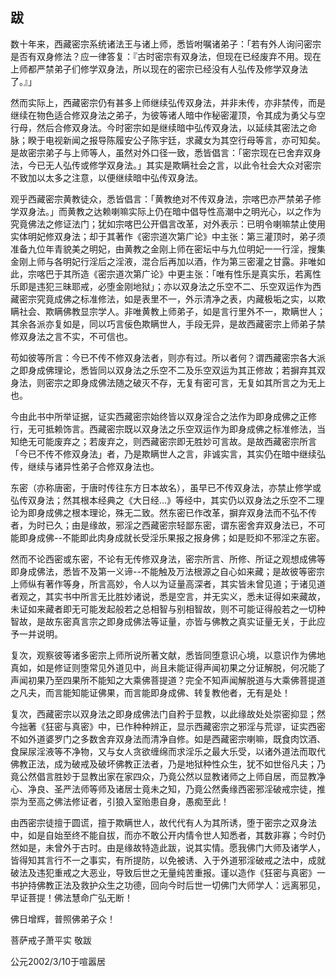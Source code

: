 ## 跋

数十年来，西藏密宗系统诸法王与诸上师，悉皆咐嘱诸弟子：「若有外人询问密宗是否有双身修法？应一律答复：『古时密宗有双身法，但现在已经废弃不用。现在上师都严禁弟子们修学双身法，所以现在的密宗已经没有人弘传及修学双身法了。』」

然而实际上，西藏密宗仍有甚多上师继续弘传双身法，并非未传，亦非禁传，而是继续在物色适合修双身法之弟子，为彼等诸人暗中作秘密灌顶，令其成为勇父与空行母，然后合修双身法。今时密宗如是继续暗中弘传双身法，以延续其密法之命脉；睽于电视新闻之报导陈履安公子陈宇廷，求藏女为其空行母等言，亦可知矣。是故密宗弟子与上师等人，虽然对外口径一致，悉皆倡言：「密宗现在已舍弃双身法，今已无人弘传或修学双身法。」其实是欺瞒社会之言，以此令社会大众对密宗不致加以太多之注意，以便继续暗中弘传双身法。

观乎西藏密宗黄教徒众，悉皆倡言：「黄教绝对不传双身法，宗喀巴亦严禁弟子修学双身法。」而黄教之达赖喇嘛实际上仍在暗中倡导性高潮中之明光心，以之作为究竟佛法之修证法门；犹如宗喀巴公开倡言改革，对外表示：已明令喇嘛禁止使用实体明妃修双身法；却于其著作《密宗道次第广论》中主张：第三灌顶时，弟子须准备九位年青貌美之明妃，由黄教之金刚上师在密坛中与九位明妃一一行淫，搜集金刚上师与各明妃行淫后之淫液，混合后再加以酒，作为第三密灌之甘露。非唯如此，宗喀巴于其所造《密宗道次第广论》中更主张：「唯有性乐是真实乐，若离性乐即是违犯三昧耶戒，必堕金刚地狱」；亦以双身法之乐空不二、乐空双运作为西藏密宗究竟成佛之标准修法，如是表里不一，外示清净之表，内藏极垢之实，以欺瞒社会、欺瞒佛教显宗学人。非唯黄教上师弟子，如是言行里外不一，欺瞒世人；其余各派亦复如是，同以巧言佞色欺瞒世人，手段无异，是故西藏密宗上师弟子禁修双身法之言不实，不可信也。

苟如彼等所言：今已不传不修双身法者，则亦有过。所以者何？谓西藏密宗各大派之即身成佛理论，悉皆同以双身法之乐空不二及乐空双运为其正修故；若摒弃其双身法，则密宗之即身成佛法随之破灭不存，无复有密可言，无复如其所言之为无上也。

今由此书中所举证据，证实西藏密宗始终皆以双身淫合之法作为即身成佛之正修行，无可抵赖饰言。西藏密宗既以双身法之乐空双运作为即身成佛之标准修法，当知绝无可能废弃之；若废弃之，则西藏密宗即无胜妙可言故。是故西藏密宗所言「今已不传不修双身法」者，乃是欺瞒世人之言，非诚实言，其实仍在暗中继续弘传，继续与诸异性弟子合修双身法也。

东密（亦称唐密，于唐时传往东方日本故名），虽早已不传双身法，亦禁止修学或弘传双身法；然其根本经典之《大日经…》等经中，其实仍以双身法之乐空不二理论为即身成佛之根本理论，殊无二致。然东密已作改革，摒弃双身法而不弘不传者，为时已久；由是缘故，邪淫之西藏密宗轻鄙东密，谓东密舍弃双身法已，不可能即身成佛--不能即此肉身成就长受淫乐果报之报身佛；如是贬抑不邪淫之东密。

然而不论西密或东密，不论有无传修双身法，密宗所言、所修、所证之观想成佛等即身成佛法，悉皆不及第一义谛--不能触及万法根源之自心如来藏；是故彼等密宗上师纵有著作等身，所言高妙，令人以为证量高深者，其实皆未曾见道；于诸见道者观之，其实书中所言无比胜妙诸说，悉是空言，并无实义，悉未证得如来藏故，未证如来藏者即无可能发起般若之总相智与别相智故，则不可能证得般若之一切种智故，是故东密真言宗之即身成佛法等证量，亦皆与佛教之真实证量无关，于此应予一并说明。

复次，观察彼等诸多密宗上师所说所著文献，悉皆同堕意识心境，以意识作为佛地真如，如是修证则堕常见外道见中，尚且未能证得声闻初果之分证解脱，何况能了声闻初果乃至四果所不能知之大乘佛菩提道？完全不知声闻解脱道与大乘佛菩提道之凡夫，而言能知能证佛果，而言能即身成佛、转复教他者，无有是处！

复次，西藏密宗以双身法之即身成佛法门自矜于显教，以此缘故处处崇密抑显；然今拙著《狂密与真密》中，已作种种辨正，显示西藏密宗之邪淫与荒谬，证实西密不如外道婆罗门之多数舍弃双身法而清净自修。如是西藏密宗喇嘛，既食肉饮酒、食屎尿淫液等不净物，又与女人贪欲缠绵而求淫乐之最大乐受，以诸外道法而取代佛教正法，成为破戒及破坏佛教正法者，乃是地狱种性众生，犹不如世俗凡夫；乃竟公然倡言胜妙于显教出家在家四众，乃竟公然以显教诸师之上师自居，而显教净心、净良、圣严法师等师及诸居士竟未之知，乃竟公然夤缘西密邪淫破戒宗徒，推崇为至高之佛法修证者，引狼入室贻患自身，愚痴至此！

由西密宗徒擅于圆谎，擅于欺瞒世人，故代代有人为其所诱，堕于密宗之双身法中，如是自始至终不能自拔，而亦不敢公开内情令世人知悉者，其数非寡；今时仍然如是，未曾外于古时。由是缘故特造此跋，说其实情。愿我佛门大师及诸学人，皆得知其言行不一之事实，有所提防，以免被诱、入于外道邪淫破戒之法中，成就破法及违犯重戒之大恶业，导致后世之无量纯苦重报。谨以造作《狂密与真密》一书护持佛教正法及救护众生之功德，回向今时后世一切佛门大师学人：远离邪见，早证菩提！佛法慧命广弘无断！

佛日增辉，普照佛弟子众！

菩萨戒子萧平实 敬跋

公元2002/3/10于喧嚣居